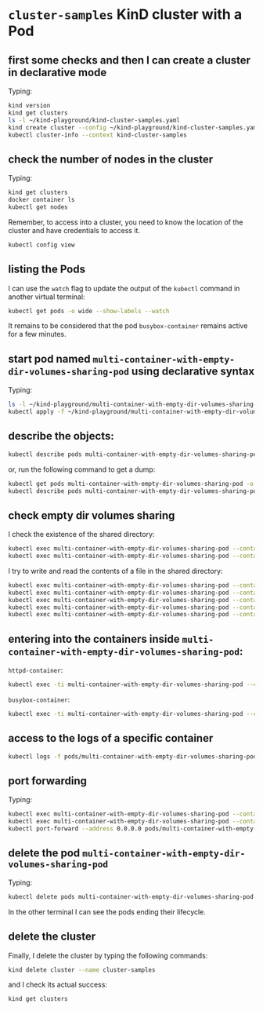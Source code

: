 # `cluster-samples` KinD cluster with a Pod

## first some checks and then I can create a cluster in declarative mode

Typing:

```bash
kind version
kind get clusters
ls -l ~/kind-playground/kind-cluster-samples.yaml
kind create cluster --config ~/kind-playground/kind-cluster-samples.yaml
kubectl cluster-info --context kind-cluster-samples
```

## check the number of nodes in the cluster

Typing:

```bash
kind get clusters
docker container ls
kubectl get nodes
```

Remember, to access into a cluster, you need to know the location of the cluster and have credentials to access it.

```bash
kubectl config view
```

## listing the Pods

I can use the `watch` flag to update the output of the `kubectl` command in another virtual terminal:

```bash
kubectl get pods -o wide --show-labels --watch
```

It remains to be considered that the pod `busybox-container` remains active for a few minutes.

## start pod named `multi-container-with-empty-dir-volumes-sharing-pod` using declarative syntax

Typing:

```bash
ls -l ~/kind-playground/multi-container-with-empty-dir-volumes-sharing-pod/multi-container-with-empty-dir-volumes-sharing-pod.yaml
kubectl apply -f ~/kind-playground/multi-container-with-empty-dir-volumes-sharing-pod/multi-container-with-empty-dir-volumes-sharing-pod.yaml
```

## describe the objects:

```bash
kubectl describe pods multi-container-with-empty-dir-volumes-sharing-pod
```

or, run the following command to get a dump:

```bash
kubectl get pods multi-container-with-empty-dir-volumes-sharing-pod -o yaml > multi-container-with-empty-dir-volumes-sharing-pod-dump.yaml
kubectl describe pods multi-container-with-empty-dir-volumes-sharing-pod > multi-container-with-empty-dir-volumes-sharing-pod-dump.txt
```

## check empty dir volumes sharing

I check the existence of the shared directory:

```bash
kubectl exec multi-container-with-empty-dir-volumes-sharing-pod --container httpd-container -- ls /var
kubectl exec multi-container-with-empty-dir-volumes-sharing-pod --container busybox-container -- ls /var
```

I try to write and read the contents of a file in the shared directory:

```bash
kubectl exec multi-container-with-empty-dir-volumes-sharing-pod --container httpd-container -- touch /var/empty-dir-vol/greeting.txt
kubectl exec multi-container-with-empty-dir-volumes-sharing-pod --container httpd-container -- ls /var/empty-dir-vol/
kubectl exec multi-container-with-empty-dir-volumes-sharing-pod --container httpd-container -- bash -c 'echo "Hello from this volume sharing!" >> /var/empty-dir-vol/greeting.txt'
kubectl exec multi-container-with-empty-dir-volumes-sharing-pod --container httpd-container -- cat /var/empty-dir-vol/greeting.txt
kubectl exec multi-container-with-empty-dir-volumes-sharing-pod --container busybox-container -- cat /var/empty-dir-vol/greeting.txt
```

## entering into the containers inside `multi-container-with-empty-dir-volumes-sharing-pod`:

`httpd-container`:

```bash
kubectl exec -ti multi-container-with-empty-dir-volumes-sharing-pod --container httpd-container -- bash
```

`busybox-container`:

```bash
kubectl exec -ti multi-container-with-empty-dir-volumes-sharing-pod --container busybox-container -- bash
```

## access to the logs of a specific container

```bash
kubectl logs -f pods/multi-container-with-empty-dir-volumes-sharing-pod --container httpd-container
```

## port forwarding

Typing:

```bash
kubectl exec multi-container-with-empty-dir-volumes-sharing-pod --container httpd-container -- cat /usr/local/apache2/htdocs/index.html
kubectl exec multi-container-with-empty-dir-volumes-sharing-pod --container httpd-container -- bash -c 'echo "<html><head><title>Apache web server</title></head><body><h1>Here is the Apache web server displaying a simple static page!</h1></body></html>" > /usr/local/apache2/htdocs/index.html'
kubectl port-forward --address 0.0.0.0 pods/multi-container-with-empty-dir-volumes-sharing-pod 8080:80
```

## delete the pod `multi-container-with-empty-dir-volumes-sharing-pod`

Typing:

```bash
kubectl delete pods multi-container-with-empty-dir-volumes-sharing-pod
```

In the other terminal I can see the pods ending their lifecycle.

## delete the cluster

Finally, I delete the cluster by typing the following commands:

```bash
kind delete cluster --name cluster-samples
```

and I check its actual success:

```bash
kind get clusters
```
